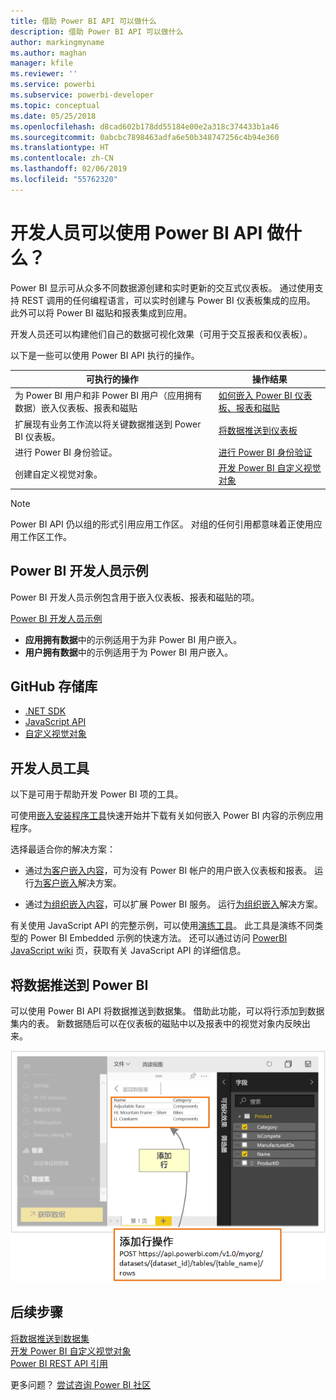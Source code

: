 ```yaml
---
title: 借助 Power BI API 可以做什么
description: 借助 Power BI API 可以做什么
author: markingmyname
ms.author: maghan
manager: kfile
ms.reviewer: ''
ms.service: powerbi
ms.subservice: powerbi-developer
ms.topic: conceptual
ms.date: 05/25/2018
ms.openlocfilehash: d8cad602b178dd55184e00e2a318c374433b1a46
ms.sourcegitcommit: 0abcbc7898463adfa6e50b348747256c4b94e360
ms.translationtype: HT
ms.contentlocale: zh-CN
ms.lasthandoff: 02/06/2019
ms.locfileid: "55762320"
---
```

# <a name="what-can-developers-do-with-the-power-bi-api"></a>开发人员可以使用 Power BI API 做什么？

Power BI 显示可从众多不同数据源创建和实时更新的交互式仪表板。 通过使用支持 REST 调用的任何编程语言，可以实时创建与 Power BI 仪表板集成的应用。 此外可以将 Power BI 磁贴和报表集成到应用。

开发人员还可以构建他们自己的数据可视化效果（可用于交互报表和仪表板）。

以下是一些可以使用 Power BI API 执行的操作。

| **可执行的操作** | **操作结果** |
| --- | --- |
| 为 Power BI 用户和非 Power BI 用户（应用拥有数据）嵌入仪表板、报表和磁贴 |[如何嵌入 Power BI 仪表板、报表和磁贴](embedding-content.md) |
| 扩展现有业务工作流以将关键数据推送到 Power BI 仪表板。 |[将数据推送到仪表板](walkthrough-push-data.md) |
| 进行 Power BI 身份验证。 |[进行 Power BI 身份验证](get-azuread-access-token.md) |
| 创建自定义视觉对象。 |[开发 Power BI 自定义视觉对象](custom-visual-develop-tutorial.md) |

> [!NOTE]
> Power BI API 仍以组的形式引用应用工作区。 对组的任何引用都意味着正使用应用工作区工作。

## <a name="power-bi-developer-samples"></a>Power BI 开发人员示例

Power BI 开发人员示例包含用于嵌入仪表板、报表和磁贴的项。

[Power BI 开发人员示例](https://github.com/Microsoft/PowerBI-Developer-Samples)

* **应用拥有数据**中的示例适用于为非 Power BI 用户嵌入。
* **用户拥有数据**中的示例适用于为 Power BI 用户嵌入。

## <a name="github-repositories"></a>GitHub 存储库

* [.NET SDK](https://github.com/Microsoft/PowerBI-CSharp)
* [JavaScript API](https://github.com/Microsoft/PowerBI-JavaScript)
* [自定义视觉对象](https://github.com/Microsoft/PowerBI-visuals)

## <a name="developer-tools"></a>开发人员工具

以下是可用于帮助开发 Power BI 项的工具。

可使用[嵌入安装程序工具](https://aka.ms/embedsetup)快速开始并下载有关如何嵌入 Power BI 内容的示例应用程序。

选择最适合你的解决方案：

* 通过[为客户嵌入内容](embedding.md#embedding-for-your-customers)，可为没有 Power BI 帐户的用户嵌入仪表板和报表。 运行[为客户嵌入](https://aka.ms/embedsetup/AppOwnsData)解决方案。

* 通过[为组织嵌入内容](embedding.md#embedding-for-your-organization)，可以扩展 Power BI 服务。 运行[为组织嵌入](https://aka.ms/embedsetup/UserOwnsData)解决方案。

有关使用 JavaScript API 的完整示例，可以使用[演练工具](https://microsoft.github.io/PowerBI-JavaScript/demo)。 此工具是演练不同类型的 Power BI Embedded 示例的快速方法。 还可以通过访问 [PowerBI JavaScript wiki](https://github.com/Microsoft/powerbi-javascript/wiki) 页，获取有关 JavaScript API 的详细信息。

## <a name="push-data-into-power-bi"></a>将数据推送到 Power BI

可以使用 Power BI API 将数据推送到数据集。 借助此功能，可以将行添加到数据集内的表。 新数据随后可以在仪表板的磁贴中以及报表中的视觉对象内反映出来。

![推送数据示例](media/what-can-you-do/powerbi-push-data.png)

## <a name="next-steps"></a>后续步骤

[将数据推送到数据集](walkthrough-push-data.md)  
[开发 Power BI 自定义视觉对象](custom-visual-develop-tutorial.md)  
[Power BI REST API 引用](https://docs.microsoft.com/rest/api/power-bi/)  

更多问题？ [尝试咨询 Power BI 社区](http://community.powerbi.com/)
